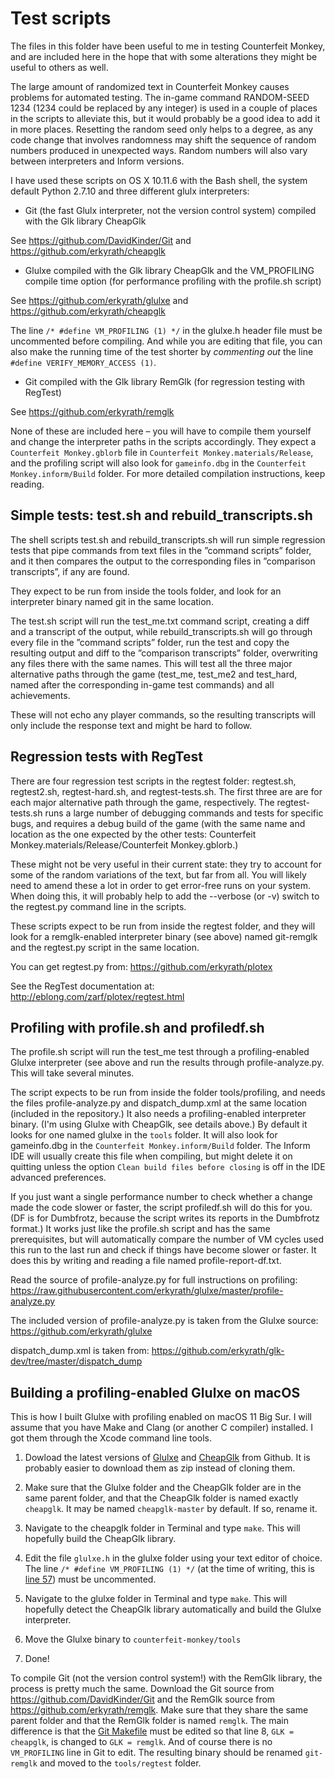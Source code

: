 # Test scripts

The files in this folder have been useful to me in testing Counterfeit Monkey, and are included here in the hope that with some alterations they might be useful to others as well.

The large amount of randomized text in Counterfeit Monkey causes problems for automated testing. The in-game command RANDOM-SEED 1234 (1234 could be replaced by any integer) is used in a couple of places in the scripts to alleviate this, but it would probably be a good idea to add it in more places. Resetting the random seed only helps to a degree, as any code change that involves randomness may shift the sequence of random numbers produced in unexpected ways. Random numbers will also vary between interpreters and Inform versions.

I have used these scripts on OS X 10.11.6 with the Bash shell, the system default Python 2.7.10 and three different glulx interpreters: 

- Git (the fast Glulx interpreter, not the version control system) compiled with the Glk library CheapGlk 

See https://github.com/DavidKinder/Git and https://github.com/erkyrath/cheapglk

- Glulxe compiled with the Glk library CheapGlk and the VM_PROFILING compile time option (for performance profiling with the profile.sh script)

See https://github.com/erkyrath/glulxe and https://github.com/erkyrath/cheapglk

The line `/* #define VM_PROFILING (1) */` in the glulxe.h header file must be uncommented before compiling. And while you are editing that file, you can also make the running time of the test shorter by *commenting out* the line `#define VERIFY_MEMORY_ACCESS (1)`.

- Git compiled with the Glk library RemGlk (for regression testing with RegTest)

See https://github.com/erkyrath/remglk

None of these are included here – you will have to compile them yourself and change the interpreter paths in the scripts accordingly. They expect a `Counterfeit Monkey.gblorb` file in `Counterfeit Monkey.materials/Release`, and the profiling script will also look for `gameinfo.dbg` in the `Counterfeit Monkey.inform/Build` folder. For more detailed compilation instructions, keep reading.

## Simple tests: test.sh and rebuild_transcripts.sh

The shell scripts test.sh and rebuild_transcripts.sh will run simple regression tests that pipe commands from text files in the ”command scripts” folder, and it then compares the output to the corresponding files in ”comparison transcripts”, if any are found.

They expect to be run from inside the tools folder, and look for an interpreter binary named git in the same location.

The test.sh script will run the test_me.txt command script, creating a diff and a transcript of the output, while rebuild_transcripts.sh will go through every file in the ”command scripts” folder, run the test and copy the resulting output and diff to the ”comparison transcripts” folder, overwriting any files there with the same names. This will test all the three major alternative paths through the game (test_me, test_me2 and test_hard, named after the corresponding in-game test commands) and all achievements.

These will not echo any player commands, so the resulting transcripts will only include the response text and might be hard to follow.

## Regression tests with RegTest

There are four regression test scripts in the regtest folder: regtest.sh, regtest2.sh, regtest-hard.sh, and regtest-tests.sh. The first three are are for each major alternative path through the game, respectively. The regtest-tests.sh runs a large number of debugging commands and tests for specific bugs, and requires a debug build of the game (with the same name and location as the one expected by the other tests: Counterfeit Monkey.materials/Release/Counterfeit Monkey.gblorb.)

These might not be very useful in their current state: they try to account for some of the random variations of the text, but far from all. You will likely need to amend these a lot in order to get error-free runs on your system. When doing this, it will probably help to add the --verbose (or -v) switch to the regtest.py command line in the scripts.

These scripts expect to be run from inside the regtest folder, and they will look for a remglk-enabled interpreter binary (see above) named git-remglk and the regtest.py script in the same location.

You can get regtest.py from:
https://github.com/erkyrath/plotex

See the RegTest documentation at:
http://eblong.com/zarf/plotex/regtest.html

## Profiling with profile.sh and profiledf.sh

The profile.sh script will run the test_me test through a profiling-enabled Glulxe interpreter (see above and run the results through profile-analyze.py. This will take several minutes.

The script expects to be run from inside the folder tools/profiling, and needs the files profile-analyze.py and dispatch_dump.xml at the same location (included in the repository.) It also needs a profiling-enabled interpreter binary. (I'm using Glulxe with CheapGlk, see details above.) By default it looks for one named glulxe in the `tools` folder. It will also look for gameinfo.dbg in the `Counterfeit Monkey.inform/Build` folder. The Inform IDE will usually create this file when compiling, but might delete it on quitting unless the option `Clean build files before closing` is off in the IDE advanced preferences.

If you just want a single performance number to check whether a change made the code slower or faster, the script profiledf.sh will do this for you. (DF is for Dumbfrotz, because the script writes its reports in the Dumbfrotz format.) It works just like the profile.sh script and has the same prerequisites, but will automatically compare the number of VM cycles used this run to the last run and check if things have become slower or faster. It does this by writing and reading a file named profile-report-df.txt.

Read the source of profile-analyze.py for full instructions on profiling:
https://raw.githubusercontent.com/erkyrath/glulxe/master/profile-analyze.py

The included version of profile-analyze.py is taken from the Glulxe source:
https://github.com/erkyrath/glulxe

dispatch_dump.xml is taken from:
https://github.com/erkyrath/glk-dev/tree/master/dispatch_dump

## Building a profiling-enabled Glulxe on macOS

This is how I built Glulxe with profiling enabled on macOS 11 Big Sur. I will assume that you have Make and Clang (or another C compiler) installed. I got them through the Xcode command line tools.

1. Dowload the latest versions of [Glulxe](https://github.com/erkyrath/glulxe) and [CheapGlk](https://github.com/erkyrath/cheapglk) from Github. It is probably easier to download them as zip instead of cloning them.

2. Make sure that the Glulxe folder and the CheapGlk folder are in the same parent folder, and that the CheapGlk folder is named exactly `cheapglk`. It may be named `cheapglk-master` by default. If so, rename it.

3. Navigate to the cheapglk folder in Terminal and type `make`. This will hopefully build the CheapGlk library.

4. Edit the file `glulxe.h` in the glulxe folder using your text editor of choice. The line `/* #define VM_PROFILING (1) */` (at the time of writing, this is [line 57](https://github.com/erkyrath/glulxe/blob/master/glulxe.h#L57)) must be uncommented.

5. Navigate to the glulxe folder in Terminal and type `make`. This will hopefully detect the CheapGlk library automatically and build the Glulxe interpreter.

6. Move the Glulxe binary to `counterfeit-monkey/tools`

7. Done!

To compile Git (not the version control system!) with the RemGlk library, the process is pretty much the same. Download the Git source from https://github.com/DavidKinder/Git and the RemGlk source from https://github.com/erkyrath/remglk. Make sure that they share the same parent folder and that the RemGlk folder is named `remglk`. The main difference is that the [Git Makefile](https://github.com/DavidKinder/Git/blob/master/Makefile) must be edited so that line 8, `GLK = cheapglk`, is changed to `GLK = remglk`. And of course there is no `VM_PROFILING` line in Git to edit. The resulting binary should be renamed `git-remglk` and moved to the `tools/regtest` folder.
